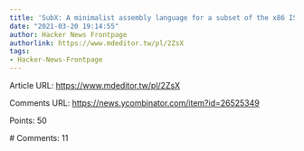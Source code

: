 ```yaml
---
title: 'SubX: A minimalist assembly language for a subset of the x86 ISA'
date: "2021-03-20 19:14:55"
author: Hacker News Frontpage
authorlink: https://www.mdeditor.tw/pl/2ZsX
tags:
- Hacker-News-Frontpage
---
```


<p>Article URL: <a href="https://www.mdeditor.tw/pl/2ZsX">https://www.mdeditor.tw/pl/2ZsX</a></p>
<p>Comments URL: <a href="https://news.ycombinator.com/item?id=26525349">https://news.ycombinator.com/item?id=26525349</a></p>
<p>Points: 50</p>
<p># Comments: 11</p>
